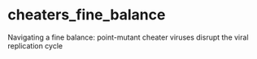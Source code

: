 # cheaters_fine_balance
Navigating a fine balance: point-mutant cheater viruses disrupt the viral replication cycle
